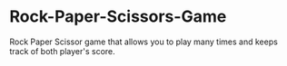 # Rock-Paper-Scissors-Game
Rock Paper Scissor game that allows you to play many times and keeps track of both player's score.
